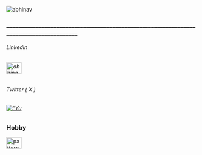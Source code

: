

<p align="left"> <img src="https://komarev.com/ghpvc/?username=abhinav&label=Profile%20views&color=001010&style=flat" alt="abhinav" />
<h3>________________________________________________________________________________________</h3>

  
</p>
<p align="left">

<h6> LinkedIn <h6>
<a href="https://linkedin.com/in/abhinavjoshi05" target="blank"><img align="center" src="https://raw.githubusercontent.com/rahuldkjain/github-profile-readme-generator/master/src/images/icons/Social/linked-in-alt.svg" alt="abhinavjoshi05" height="30" width="40" /></a>
</p>
<p>
  <h6> Twitter ( X ) <h6>
<a href=”https://www.linkedin.com/in/Abhinav-J05/"><img align=”left” src=”https://raw.githubusercontent.com/Abhinav-J05/Abhinav-J05/main/images/pngwidfdng.com.png" alt=”Yu Shi | LinkedIn” width=”21px”/></a>


  <h3> Hobby </h3>
<a href="https://www.youtube.com/c/pattern" target="blank"><img align="center" src="https://raw.githubusercontent.com/rahuldkjain/github-profile-readme-generator/master/src/images/icons/Social/youtube.svg" alt="pattern" height="30" width="40" /></a>


</p>


